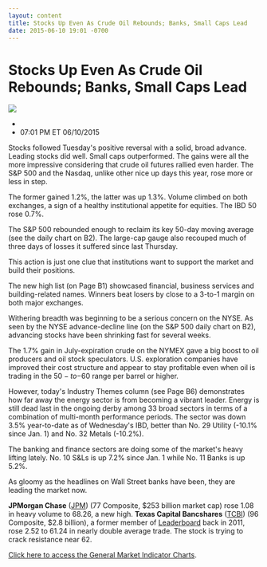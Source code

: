 ```yaml
---
layout: content
title: Stocks Up Even As Crude Oil Rebounds; Banks, Small Caps Lead
date: 2015-06-10 19:01 -0700
---
```



Stocks Up Even As Crude Oil Rebounds; Banks, Small Caps Lead
=============================================================


![](https://www.investors.com/wp-content/uploads/ibd-migrated-images/MPv_150611_635695466454015686.png)

* 
* 07:01 PM ET 06/10/2015




Stocks followed Tuesday's positive reversal with a solid, broad advance. Leading stocks did well. Small caps outperformed. The gains were all the more impressive considering that crude oil futures rallied even harder. The S&P 500 and the Nasdaq, unlike other nice up days this year, rose more or less in step.

  

The former gained 1.2%, the latter was up 1.3%. Volume climbed on both exchanges, a sign of a healthy institutional appetite for equities. The IBD 50 rose 0.7%.

  

The S&P 500 rebounded enough to reclaim its key 50-day moving average (see the daily chart on B2). The large-cap gauge also recouped much of three days of losses it suffered since last Thursday.

  

This action is just one clue that institutions want to support the market and build their positions.

  

The new high list (on Page B1) showcased financial, business services and building-related names. Winners beat losers by close to a 3-to-1 margin on both major exchanges.

  

Withering breadth was beginning to be a serious concern on the NYSE. As seen by the NYSE advance-decline line (on the S&P 500 daily chart on B2), advancing stocks have been shrinking fast for several weeks.

  

The 1.7% gain in July-expiration crude on the NYMEX gave a big boost to oil producers and oil stock speculators. U.S. exploration companies have improved their cost structure and appear to stay profitable even when oil is trading in the $50-to-$60 range per barrel or higher.

  

However, today's Industry Themes column (see Page B6) demonstrates how far away the energy sector is from becoming a vibrant leader. Energy is still dead last in the ongoing derby among 33 broad sectors in terms of a combination of multi-month performance periods. The sector was down 3.5% year-to-date as of Wednesday's IBD, better than No. 29 Utility (-10.1% since Jan. 1) and No. 32 Metals (-10.2%).

  

The banking and finance sectors are doing some of the market's heavy lifting lately. No. 10 S&Ls is up 7.2% since Jan. 1 while No. 11 Banks is up 5.2%.

  

As gloomy as the headlines on Wall Street banks have been, they are leading the market now.

  

**JPMorgan Chase** ([JPM](https://research.investors.com/quote.aspx?symbol=JPM)) (77 Composite, $253 billion market cap) rose 1.08 in heavy volume to 68.26, a new high. **Texas Capital Bancshares** ([TCBI](https://research.investors.com/quote.aspx?symbol=TCBI)) (96 Composite, $2.8 billion), a former member of [Leaderboard](http://leaderboard.investors.com/leaderboard/leaders/default.aspx) back in 2011, rose 2.52 to 61.24 in nearly double average trade. The stock is trying to crack resistance near 62.

  

[Click here to access the General Market Indicator Charts](https://www.investors.com/pdf/GMI_061115.pdf).




